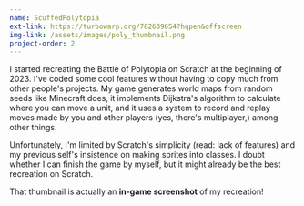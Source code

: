 ```yaml
---
name: ScuffedPolytopia
ext-link: https://turbowarp.org/782639654?hqpen&offscreen
img-link: /assets/images/poly_thumbnail.png
project-order: 2
---
```

I started recreating the Battle of Polytopia on Scratch at the beginning of 2023. 
I've coded some cool features without having to copy much from other people's projects. 
My game generates world maps from random seeds like Minecraft does, 
it implements Dijkstra's algorithm to calculate where you can move a unit, 
and it uses a system to record and replay moves made by you and other players 
(yes, there's multiplayer,) among other things.

Unfortunately, I'm limited by Scratch's simplicity (read: lack of features) and 
my previous self's insistence on making sprites into classes. 
I doubt whether I can finish the game by myself, 
but it might already be the best recreation on Scratch.

That thumbnail is actually an **in-game screenshot** of my recreation!